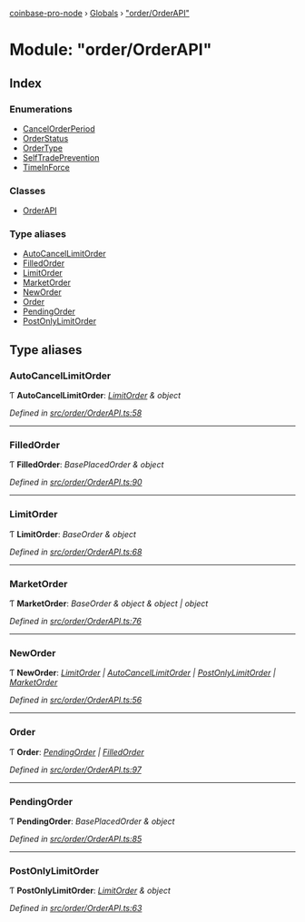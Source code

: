 [coinbase-pro-node](../README.md) › [Globals](../globals.md) › ["order/OrderAPI"](_order_orderapi_.md)

# Module: "order/OrderAPI"

## Index

### Enumerations

- [CancelOrderPeriod](../enums/_order_orderapi_.cancelorderperiod.md)
- [OrderStatus](../enums/_order_orderapi_.orderstatus.md)
- [OrderType](../enums/_order_orderapi_.ordertype.md)
- [SelfTradePrevention](../enums/_order_orderapi_.selftradeprevention.md)
- [TimeInForce](../enums/_order_orderapi_.timeinforce.md)

### Classes

- [OrderAPI](../classes/_order_orderapi_.orderapi.md)

### Type aliases

- [AutoCancelLimitOrder](_order_orderapi_.md#autocancellimitorder)
- [FilledOrder](_order_orderapi_.md#filledorder)
- [LimitOrder](_order_orderapi_.md#limitorder)
- [MarketOrder](_order_orderapi_.md#marketorder)
- [NewOrder](_order_orderapi_.md#neworder)
- [Order](_order_orderapi_.md#order)
- [PendingOrder](_order_orderapi_.md#pendingorder)
- [PostOnlyLimitOrder](_order_orderapi_.md#postonlylimitorder)

## Type aliases

### AutoCancelLimitOrder

Ƭ **AutoCancelLimitOrder**: _[LimitOrder](_order_orderapi_.md#limitorder) & object_

_Defined in [src/order/OrderAPI.ts:58](https://github.com/bennyn/coinbase-pro-node/blob/64d8e93/src/order/OrderAPI.ts#L58)_

---

### FilledOrder

Ƭ **FilledOrder**: _BasePlacedOrder & object_

_Defined in [src/order/OrderAPI.ts:90](https://github.com/bennyn/coinbase-pro-node/blob/64d8e93/src/order/OrderAPI.ts#L90)_

---

### LimitOrder

Ƭ **LimitOrder**: _BaseOrder & object_

_Defined in [src/order/OrderAPI.ts:68](https://github.com/bennyn/coinbase-pro-node/blob/64d8e93/src/order/OrderAPI.ts#L68)_

---

### MarketOrder

Ƭ **MarketOrder**: _BaseOrder & object & object | object_

_Defined in [src/order/OrderAPI.ts:76](https://github.com/bennyn/coinbase-pro-node/blob/64d8e93/src/order/OrderAPI.ts#L76)_

---

### NewOrder

Ƭ **NewOrder**: _[LimitOrder](_order_orderapi_.md#limitorder) | [AutoCancelLimitOrder](_order_orderapi_.md#autocancellimitorder) | [PostOnlyLimitOrder](_order_orderapi_.md#postonlylimitorder) | [MarketOrder](_order_orderapi_.md#marketorder)_

_Defined in [src/order/OrderAPI.ts:56](https://github.com/bennyn/coinbase-pro-node/blob/64d8e93/src/order/OrderAPI.ts#L56)_

---

### Order

Ƭ **Order**: _[PendingOrder](_order_orderapi_.md#pendingorder) | [FilledOrder](_order_orderapi_.md#filledorder)_

_Defined in [src/order/OrderAPI.ts:97](https://github.com/bennyn/coinbase-pro-node/blob/64d8e93/src/order/OrderAPI.ts#L97)_

---

### PendingOrder

Ƭ **PendingOrder**: _BasePlacedOrder & object_

_Defined in [src/order/OrderAPI.ts:85](https://github.com/bennyn/coinbase-pro-node/blob/64d8e93/src/order/OrderAPI.ts#L85)_

---

### PostOnlyLimitOrder

Ƭ **PostOnlyLimitOrder**: _[LimitOrder](_order_orderapi_.md#limitorder) & object_

_Defined in [src/order/OrderAPI.ts:63](https://github.com/bennyn/coinbase-pro-node/blob/64d8e93/src/order/OrderAPI.ts#L63)_
